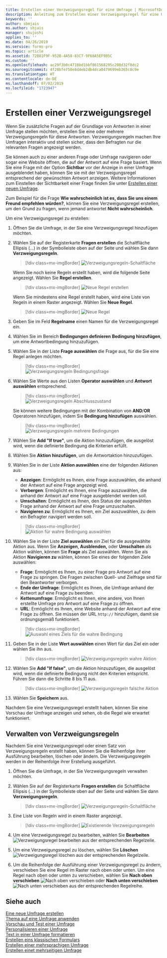 ```yaml
---
title: Erstellen einer Verzweigungsregel für eine Umfrage | MicrosoftDocs
description: Anleitung zum Erstellen einer Verzweigungsregel für eine Umfrage mit Microsoft Forms Pro.
keywords: ''
author: sbmjais
ms.author: shjais
manager: shujoshi
applies_to: ''
ms.date: 04/26/2019
ms.service: forms-pro
ms.topic: article
ms.assetid: 72B81F9F-952B-4A58-83C7-9F68A5EF9B5C
ms.custom: ''
ms.openlocfilehash: ac29f3b0c4718bd1bbf861568295c208d32f8dc2
ms.sourcegitcommit: 4f20bfe750e8d4eb2db4dca0479699eb365c8c9e
ms.translationtype: HT
ms.contentlocale: de-DE
ms.lasthandoff: 07/02/2019
ms.locfileid: "1723947"
---
```

# <a name="create-a-branching-rule"></a>Erstellen einer Verzweigungsregel



Wenn Sie zusätzliche Fragen auf der Grundlage von Antworten in einer Umfrage stellen möchten, erstellen Sie eine oder mehrere Verzweigungsregeln für diese Antworten. Verzweigungsregeln machen Ihre Umfragen interaktiv und stellen sicher, dass den Befragten nur die relevanten Fragen angezeigt werden. 

Sie können auch zu einer anderen Frage oder Umfrage navigieren oder sogar eine Website öffnen, die auf der Antwort auf eine Frage basiert. Wenn Sie eine Frage mit der Option **Sichtbar** vor der Anzeige in einer Umfrage ausgeblendet haben, können Sie sie mit der Verzweigungsregel entsprechend der gewünschten Antwort anzeigen. Weitere Informationen zum Einstellen der Sichtbarkeit einer Frage finden Sie unter [Erstellen einer neuen Umfrage](create-new-survey.md).

Zum Beispiel für die Frage **Wie wahrscheinlich ist es, dass Sie uns einem Freund empfehlen würden?**, können Sie eine Verzweigungsregel erstellen, um den Grund zu fragen, wenn jemand antwortet **Nicht wahrscheinlich**.

Um eine Verzweigungsregel zu erstellen:

1.  Öffnen Sie die Umfrage, in der Sie eine Verzweigungsregel hinzufügen möchten.

2.  Wählen Sie auf der Registerkarte **Fragen erstellen** die Schaltfläche Ellipsis (...) in der Symbolleiste oben auf der Seite und wählen Sie dann **Verzweigungsregeln**. 

    > [!div class=mx-imgBorder]
    > ![Verzweigungsregeln-Schaltfläche](media/branching-rules-button.png "Verzweigungsregeln-Schaltfläche")
    
    Wenn Sie noch keine Regeln erstellt haben, wird die folgende Seite angezeigt. Wählen Sie **Regel erstellen**. 

    > [!div class=mx-imgBorder]
    > ![Neue Regel erstellen](media/create-rule-button.png "Neue Regel erstellen") 

    Wenn Sie mindestens eine Regel erstellt haben, wird eine Liste von Regeln in einem Raster angezeigt. Wählen Sie **Neue Regel**. 
 
    > [!div class=mx-imgBorder]
    > ![Neue Regel](media/branch-new-rule-button.png "Neue Regel")

3.  Geben Sie im Feld **Regelname** einen Namen für die Verzweigungsregel ein.

4.  Wählen Sie im Bereich **Bedingungen definieren** **Bedingung hinzufügen**, um eine Antwortbedingung hinzuzufügen.

5.  Wählen Sie in der Liste **Frage auswählen** die Frage aus, für die Sie eine Regel anlegen möchten.

    > [!div class=mx-imgBorder]
    > ![Verzweigungsregeln Bedingungsfrage](media/branch-condition-question.png "Verzweigungsregeln Bedingungsfrage")

6.  Wählen Sie Werte aus den Listen **Operator auswählen** und **Antwort auswählen** entsprechend.

    > [!div class=mx-imgBorder]
    > ![Verzweigungsregeln Abschlusszustand](media/branch-condition.png "Verzweigungsregeln Abschlusszustand")

    Sie können weitere Bedingungen mit der Kombination von **AND**/**OR** Operatoren hinzufügen, indem Sie **Bedingung hinzufügen** auswählen.

    > [!div class=mx-imgBorder]
    > ![Verzweigungsregeln mehrere Bedingungen](media/branch-multi-condition.png "Verzweigungsregeln mehrere Bedingungen")

7.  Wählen Sie **Add "If true"**, um die Aktion hinzuzufügen, die ausgelöst wird, wenn die definierte Bedingung die Kriterien erfüllt.

8.  Wählen Sie **Aktion hinzufügen**, um die Antwortaktion hinzuzufügen.

9.  Wählen Sie in der Liste **Aktion auswählen** eine der folgenden Aktionen aus:

    - **Anzeigen**: Ermöglicht es Ihnen, eine Frage auszuwählen, die anhand der Antwort auf eine Frage angezeigt wird.
    - **Verbergen**: Ermöglicht es Ihnen, eine Frage auszuwählen, die anhand der Antwort auf eine Frage ausgeblendet werden soll.
    - **Umschalten**: Ermöglicht es Ihnen, den Status der ausgewählten Frage anhand der Antwort auf eine Frage umzuschalten.
    - **Navigieren zu**: Ermöglicht es Ihnen, ein Ziel auszuwählen, zu dem ein Befragter navigiert werden soll.

    > [!div class=mx-imgBorder]
    > ![Aktion für wahre Bedingung auswählen](media/branch-true-select-action.png "Aktion für wahre Bedingung auswählen")

10. Wählen Sie in der Liste **Ziel auswählen** ein Ziel für die ausgewählte Aktion aus. Wenn Sie **Anzeigen**, **Ausblenden,** oder **Umschalten** als Aktion wählen, können Sie **Frage** als Ziel auswählen. Wenn Sie als Aktion **Navigieren zu** wählen, können Sie eines der folgenden Ziele auswählen:

    - **Frage**: Ermöglicht es Ihnen, zu einer Frage pro Antwort auf eine Frage zu springen. Die Fragen zwischen Quell- und Zielfrage sind für den Beantworter verborgen.
    - **Ende der Umfrage**: Ermöglicht es Ihnen, die Umfrage anhand der Antwort auf eine Frage zu beenden.
    - **Kettenumfrage**: Ermöglicht es Ihnen, eine andere, von Ihnen erstellte Umfrage pro Antwort auf eine Frage zu öffnen.
    - **URL**: Ermöglicht es Ihnen, eine Website anhand der Antwort auf eine Frage zu öffnen. Sie müssen der URL `http://` hinzufügen, damit sie ordnungsgemäß funktioniert.

    > [!div class=mx-imgBorder]
    > ![Auswahl eines Ziels für die wahre Bedingung](media/branch-true-select-target.png "Auswahl eines Ziels für die wahre Bedingung")

11. Geben Sie in der Liste **Wert auswählen** einen Wert für das Ziel ein oder wählen Sie ihn aus.

    > [!div class=mx-imgBorder]
    > ![Verzweigungsregeln wahre Aktion](media/branch-true-action.png "Verzweigungsregeln wahre Aktion")

12. Wählen Sie **Add "If false"**, um die Aktion hinzuzufügen, die ausgelöst wird, wenn die definierte Bedingung nicht den Kriterien entspricht. Führen Sie dann die Schritte 8 bis 11 aus. 

    > [!div class=mx-imgBorder]
    > ![Verzweigungsregeln falsche Aktion](media/branch-false-action.png "Verzweigungsregeln falsche Aktion")

13. Wählen Sie **Speichern** aus.

Nachdem Sie eine Verzweigungsregel erstellt haben, können Sie eine Vorschau der Umfrage anzeigen und sehen, ob die Regel wie erwartet funktioniert.

## <a name="manage-branching-rules"></a>Verwalten von Verzweigungsregeln

Nachdem Sie eine Verzweigungsregel oder einen Satz von Verzweigungsregeln erstellt haben, können Sie die Reihenfolge ihrer Ausführung bearbeiten, löschen oder ändern. Die Verzweigungsregeln werden in der Reihenfolge ihrer Erstellung ausgeführt. 

1. Öffnen Sie die Umfrage, in der Sie Verzweigungsregeln verwalten möchten.
 
2. Wählen Sie auf der Registerkarte **Fragen erstellen** die Schaltfläche Ellipsis (...) in der Symbolleiste oben auf der Seite und wählen Sie dann **Verzweigungsregeln**. 

    > [!div class=mx-imgBorder]
    > ![Verzweigungsregeln-Schaltfläche](media/branching-rules-button.png "Verzweigungsregeln-Schaltfläche")

3. Eine Liste von Regeln wird in einem Raster angezeigt.

    > [!div class=mx-imgBorder]
    > ![Existierende Verzweigungsregeln](media/existing-rules.png "Existierende Verzweigungsregeln")

4. Um eine Verzweigungsregel zu bearbeiten, wählen Sie **Bearbeiten** ![Verzweigungsregel bearbeiten](media/edit-rule.png "Verzweigungsregel bearbeiten") aus der entsprechenden Regelzeile.

5. Um eine Verzweigungsregel zu löschen, wählen Sie **Löschen** ![Verzweigungsregel löschen](media/delete-rule.png "Verzweigungsregel löschen") aus der entsprechenden Regelzeile.

6. Um die Reihenfolge der Ausführung einer Verzweigungsregel zu ändern, verschieben Sie eine Regel im Raster nach oben oder unten. Um eine Regel nach oben oder unten zu verschieben, wählen Sie **Nach oben verschieben** ![Nach oben verschieben](media/move-up-rule.png "Nach oben verschieben") oder **Nach unten verschieben** ![Nach unten verschieben](media/move-down-rule.png "Nach unten verschieben") aus der entsprechenden Regelreihe.

## <a name="see-also"></a>Siehe auch

[Eine neue Umfrage erstellen](create-new-survey.md)<br>
[Thema auf eine Umfrage anwenden](apply-theme.md)<br>
[Vorschau und Test einer Umfrage](preview-test-survey.md)<br>
[Personalisieren einer Umfrage](personalize-survey.md)<br>
[Text in einer Umfrage formatieren](survey-text-format.md)<br>
[Erstellen eins klassischen Formulars](create-classic-form.md)<br>
[Erstellen einer mehrsprachigen Umfrage](create-multilingual-survey.md)<br>
[Erstellen einet mehrseitigen Umfrage](create-multipage-survey.md)